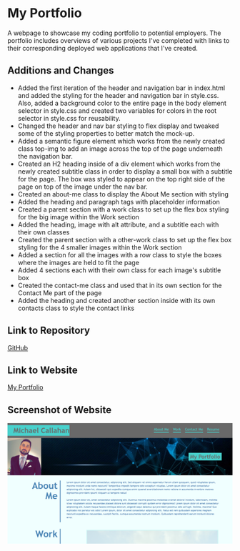 # My Portfolio

A webpage to showcase my coding portfolio to potential employers. The portfolio includes overviews of various projects I've completed with links to their corresponding deployed web applications that I've created.

## Additions and Changes

- Added the first iteration of the header and navigation bar in index.html and added the styling for the header and navigation bar in style.css. Also, added a background color to the entire page in the body element selector in style.css and created two variables for colors in the root selector in style.css for reusability.
- Changed the header and nav bar styling to flex display and tweaked some of the styling properties to better match the mock-up.
- Added a semantic figure element which works from the newly created class top-img to add an image across the top of the page underneath the navigation bar. 
- Created an H2 heading inside of a div element which works from the newly created subtitle class in order to display a small box with a subtitle for the page. The box was styled to appear on the top right side of the page on top of the image under the nav bar.
- Created an about-me class to display the About Me section with styling
- Added the heading and paragraph tags with placeholder information
- Created a parent section with a work class to set up the flex box styling for the big image within the Work section
- Added the heading, image with alt attribute, and a subtitle each with their own classes
- Created the parent section with a other-work class to set up the flex box styling for the 4 smaller images within the Work section
- Added a section for all the images with a row class to style the boxes where the images are held to fit the page
- Added 4 sections each with their own class for each image's subtitle box
- Created the contact-me class and used that in its own section for the Contact Me part of the page
- Added the heading and created another section inside with its own contacts class to style the contact links

## Link to Repository
[GitHub](https://github.com/mcall0147/my-portfolio)

## Link to Website
[My Portfolio](https://mcall0147.github.io/my-portfolio/)

## Screenshot of Website
![screenshot](./assets/images/Screenshot-2021-07-06-213537.png "My Portfolio")
